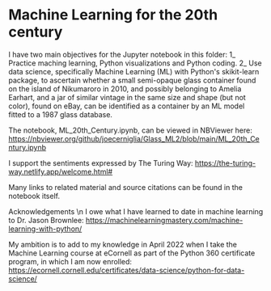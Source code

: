 # Machine Learning for the 20th century

I have two main objectives for the Jupyter notebook in this folder:
1_ Practice maching learning, Python visualizations and Python coding.
2_ Use data science, specifically Machine Learning (ML) with Python's skikit-learn package, to ascertain whether a small semi-opaque glass container found on the island of Nikumaroro in 2010, and possibly belonging to Amelia Earhart, and a jar of similar vintage in the same size and shape (but not color), found on eBay, can be identified as a container by an ML model fitted to a 1987 glass database.

The notebook, ML_20th_Century.ipynb, can be viewed in NBViewer here:
https://nbviewer.org/github/joecerniglia/Glass_ML2/blob/main/ML_20th_Century.ipynb

I support the sentiments expressed by The Turing Way:
https://the-turing-way.netlify.app/welcome.html#

Many links to related material and source citations can be found in the notebook 
itself.

Acknowledgements \n
I owe what I have learned to date in machine learning to Dr. Jason Brownlee:
https://machinelearningmastery.com/machine-learning-with-python/

My ambition is to add to my knowledge in April 2022 when I take the Machine Learning course at eCornell as part of the Python 360 certificate program, in which I am now enrolled: 
https://ecornell.cornell.edu/certificates/data-science/python-for-data-science/

